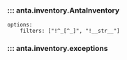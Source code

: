 <!--
  ~ Copyright (c) 2023 Arista Networks, Inc.
  ~ Use of this source code is governed by the Apache License 2.0
  ~ that can be found in the LICENSE file.
  -->

### ::: anta.inventory.AntaInventory
    options:
        filters: ["!^_[^_]", "!__str__"]

### ::: anta.inventory.exceptions
